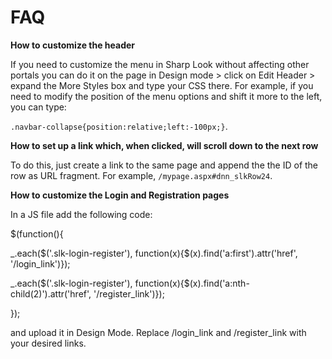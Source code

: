 # FAQ

**How to customize the header**

If you need to customize the menu in Sharp Look without affecting other portals you can do it on the page in Design mode > click on Edit Header > expand the More Styles box and type your CSS there. For example, if you need to modify the position of the menu options and shift it more to the left, you can type:

```.navbar-collapse{position:relative;left:-100px;}```.


**How to set up a link which, when clicked, will scroll down to the next row**

To do this, just create a link to the same page and append the the ID of the row as URL fragment. For example, ```/mypage.aspx#dnn_slkRow24```.


**How to customize the Login and Registration pages**

In a JS file add the following code:


$(function(){

_.each($('.slk-login-register'), function(x){$(x).find('a:first').attr('href', '/login_link')});

_.each($('.slk-login-register'), function(x){$(x).find('a:nth-child(2)').attr('href', '/register_link')});

});


and upload it in Design Mode. Replace /login_link and /register_link with your desired links.
